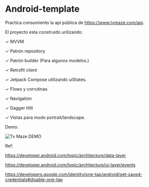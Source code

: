 # Android-template

Practica consumiento la api pública de https://www.tvmaze.com/api.

El proyecto esta construido urilizando:

✓ MVVM

✓ Patrón repository

✓ Patrón builder (Para algunos modelos.)

✓ Retrofit client

✓ Jetpack Compose utilizando uiStates.

✓ Flows y corrutinas.

✓ Navigation

✓ Dagger Hilt

✓ Vistas para modo portrait/landscape.




Demo:

![Tv Maze DEMO](https://user-images.githubusercontent.com/11370491/198924436-f6e7a8bb-6cc1-4266-ade9-2d8396bfc45a.gif)




Ref:

https://developer.android.com/topic/architecture/data-layer

https://developer.android.com/topic/architecture/ui-layer/events

https://developers.google.com/identity/one-tap/android/get-saved-credentials#disable-one-tap
